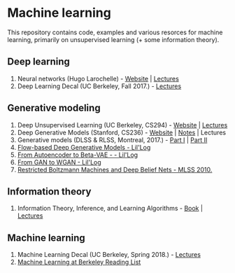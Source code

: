 # Machine learning

This repository contains code, examples and various resorces
for machine learning, primarily on unsupervised learning
(+ some information theory).

## Deep learning

1. Neural networks (Hugo Larochelle) - [Website](http://info.usherbrooke.ca/hlarochelle/neural_networks/content.html) | [Lectures](https://www.youtube.com/playlist?list=PL6Xpj9I5qXYEcOhn7TqghAJ6NAPrNmUBH)
2. Deep Learning Decal (UC Berkeley, Fall 2017.) - [Lectures](https://www.youtube.com/playlist?list=PLzWRmD0Vi2KXcrTVBSK2w-VyjAAfNaqgF)

## Generative modeling

1. Deep Unsupervised Learning (UC Berkeley, CS294) - [Website](https://sites.google.com/view/berkeley-cs294-158-sp20/home) | [Lectures](https://www.youtube.com/playlist?list=PLwRJQ4m4UJjPiJP3691u-qWwPGVKzSlNP)
2. Deep Generative Models (Stanford, CS236) - [Website](https://deepgenerativemodels.github.io/) | [Notes](https://deepgenerativemodels.github.io/notes/) | Lectures
3. Generative models (DLSS & RLSS, Montreal, 2017.) - [Part I](http://videolectures.net/deeplearning2017_goodfellow_generative_models/) | [Part II](http://videolectures.net/deeplearning2017_courville_generative_models/)
4. [Flow-based Deep Generative Models - Lil'Log](https://lilianweng.github.io/lil-log/2018/10/13/flow-based-deep-generative-models.html)
5. [From Autoencoder to Beta-VAE - - Lil'Log](https://lilianweng.github.io/lil-log/2018/08/12/from-autoencoder-to-beta-vae.html)
6. [From GAN to WGAN - Lil'Log](https://lilianweng.github.io/lil-log/2017/08/20/from-GAN-to-WGAN.html)
7. [Restricted Boltzmann Machines and Deep Belief Nets - MLSS 2010.](http://videolectures.net/mlss2010au_frean_deepbeliefnets/)

## Information theory

1. Information Theory, Inference, and Learning Algorithms - [Book](http://www.inference.org.uk/mackay/itila/book.html) | [Lectures](https://www.youtube.com/playlist?list=PLruBu5BI5n4aFpG32iMbdWoRVAA-Vcso6)

## Machine learning

1. Machine Learning Decal (UC Berkeley, Spring 2018.) - [Lectures](https://www.youtube.com/playlist?list=PLzWRmD0Vi2KX35PhQBXLhN5a_7tZCFzuP)
2. [Machine Learning at Berkeley Reading List](https://ml.berkeley.edu/reading-list)